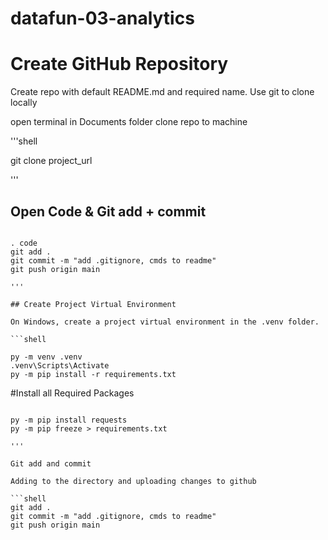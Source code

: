 # datafun-03-analytics

# Create GitHub Repository

Create repo with default README.md and required name. Use git to clone locally

open terminal in Documents folder
clone repo to machine

'''shell

git clone project_url

'''

## Open Code & Git add + commit 

```shell

. code
git add .
git commit -m "add .gitignore, cmds to readme"
git push origin main

'''

## Create Project Virtual Environment

On Windows, create a project virtual environment in the .venv folder. 

```shell

py -m venv .venv
.venv\Scripts\Activate
py -m pip install -r requirements.txt

```

#Install all Required Packages

```shell

py -m pip install requests
py -m pip freeze > requirements.txt

'''

Git add and commit

Adding to the directory and uploading changes to github

```shell
git add .
git commit -m "add .gitignore, cmds to readme"
git push origin main
```